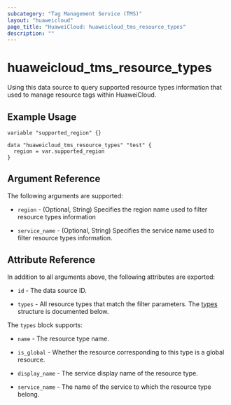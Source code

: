 ```yaml
---
subcategory: "Tag Management Service (TMS)"
layout: "huaweicloud"
page_title: "HuaweiCloud: huaweicloud_tms_resource_types"
description: ""
---
```


# huaweicloud_tms_resource_types

Using this data source to query supported resource types information that used to manage resource tags within
HuaweiCloud.

## Example Usage

```hcl
variable "supported_region" {}

data "huaweicloud_tms_resource_types" "test" {
  region = var.supported_region
}
```

## Argument Reference

The following arguments are supported:

* `region` - (Optional, String) Specifies the region name used to filter resource types information

* `service_name` - (Optional, String) Specifies the service name used to filter resource types information.

## Attribute Reference

In addition to all arguments above, the following attributes are exported:

* `id` - The data source ID.

* `types` - All resource types that match the filter parameters.
  The [types](#tms_resource_types) structure is documented below.

<a name="tms_resource_types"></a>
The `types` block supports:

* `name` - The resource type name.

* `is_global` - Whether the resource corresponding to this type is a global resource.

* `display_name` - The service display name of the resource type.

* `service_name` - The name of the service to which the resource type belong.
